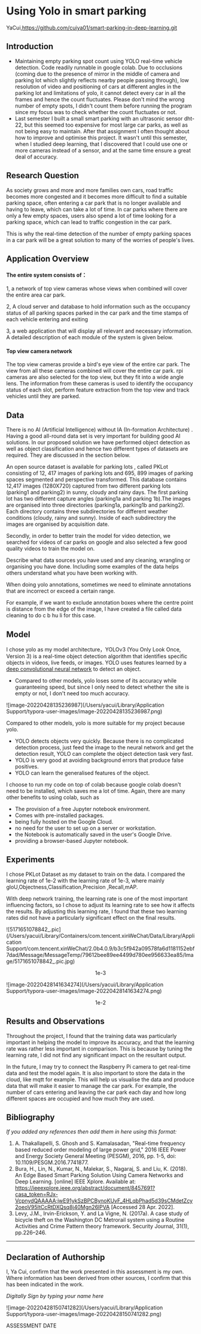 # Using Yolo in smart parking

YaCui,https://github.com/cuiya01/smart-parking-in-deep-learning.git

## Introduction

- Maintaining empty parking spot count using YOLO real-time vehicle detection. Code readily runnable in google colab. Due to occlusions (coming due to the presence of mirror in the middle of camera and parking lot which slightly reflects nearby people passing through), low resolution of video and positioning of cars at different angles in the parking lot and limitations of yolo, it cannot detect every car in all the frames and hence the count fluctuates. Please don't mind the wrong number of empty spots, I didn't count them before running the program since my focus was to check whether the count fluctuates or not.
- Last semester I built a small smart parking with an ultrasonic sensor dht-22, but this seemed too expensive for most large car parks, as well as not being easy to maintain. After that assignment I often thought about how to improve and optimise this project. It wasn't until this semester, when I studied deep learning, that I discovered that I could use one or more cameras instead of a sensor, and at the same time ensure a great deal of accuracy.

## Research Question

As society grows and more and more families own cars, road traffic becomes more congested and it becomes more difficult to find a suitable parking space, often entering a car park that is no longer available and having to leave, which can take a lot of time. In car parks where there are only a few empty spaces, users also spend a lot of time looking for a parking space, which can lead to traffic congestion in the car park.

This is why the real-time detection of the number of empty parking spaces in a car park will be a great solution to many of the worries of people's lives.

## Application Overview

#### The entire system consists of：

1, a network of top view cameras whose views when combined will cover the entire area car park.

2, A cloud server and database to hold information such as the occupancy status of all parking spaces parked in the car park and the time stamps of each vehicle entering and exiting

3, a web application that will display all relevant and necessary information. A detailed description of each module of the system is given below.

#### Top view camera network

The top view cameras provide a bird's eye view of the entire car park. The view from all these cameras combined will cover the entire car park. rpi cameras are also selected for the top view, but they fit into a wide angle lens. The information from these cameras is used to identify the occupancy status of each slot, perform feature extraction from the top view and track vehicles until they are parked.

## Data

There is no AI (Artificial Intelligence) without IA (In-formation Architecture) . Having a good all-round data set is very important for building good AI solutions. In our proposed solution we have performed object detection as well as object classification and hence two different types of datasets are required. They are discussed in the section below.

An open source dataset is available for parking lots , called PKLot consisting of 12, 417 images of parking lots and 695, 899 images of parking spaces segmented and perspective transformed. This database contains 12,417 images (1280X720) captured from two different parking lots (parking1 and parking2) in sunny, cloudy and rainy days. The first parking lot has two different capture angles (parking1a and parking 1b).The images are organised into three directories (parking1a, parking1b and parking2). Each directory contains three subdirectories for different weather conditions (cloudy, rainy and sunny). Inside of each subdirectory the images are organised by acquisition date.

Secondly, in order to better train the model for video detection, we searched for videos of car parks on google and also selected a few good quality videos to train the model on.

Describe what data sources you have used and any cleaning, wrangling or organising you have done. Including some examples of the data helps others understand what you have been working with.

When doing yolo annotations, sometimes we need to eliminate annotations that are incorrect or exceed a certain range.

For example, if we want to exclude annotation boxes where the centre point is distance from the edge of the image, I have created a file called data cleaning to do c b hu li for this case.

## Model

I chose yolo as my model architecture，YOLOv3 (You Only Look Once, Version 3) is a real-time object detection algorithm that identifies specific objects in videos, live feeds, or images. YOLO uses features learned by a [deep convolutional neural network](https://viso.ai/deep-learning/deep-neural-network-three-popular-types/) to detect an object. 

- Compared to other models, yolo loses some of its accuracy while guaranteeing speed, but since I only need to detect whether the site is empty or not, I don't need too much accuracy.

![image-20220428135236987](/Users/yacui/Library/Application Support/typora-user-images/image-20220428135236987.png)

Compared to other models, yolo is more suitable for my project because yolo.

- YOLO detects objects very quickly. Because there is no complicated detection process, just feed the image to the neural network and get the detection result, YOLO can complete the object detection task very fast. 
- YOLO is very good at avoiding background errors that produce false positives. 
- YOLO can learn the generalised features of the object.

I choose to run my code on top of colab because google colab doesn't need to be installed, which saves me a lot of time. Again, there are many other benefits to using colab, such as

- The provision of a free Jupyter notebook environment.
- Comes with pre-installed packages.
- being fully hosted on the Google Cloud.
- no need for the user to set up on a server or workstation.
- the Notebook is automatically saved in the user's Google Drive.
- providing a browser-based Jupyter notebook.

## Experiments

I chose PKLot Dataset as my dataset to train on the data. I compared the learning rate of 1e-2 with the learning rate of 1e-3, where mainly gloU,Objectness,Classification,Precision ,Recall,mAP.

With deep network training, the learning rate is one of the most important influencing factors, so I chose to adjust its learning rate to see how it affects the results. By adjusting this learning rate, I found that these two learning rates did not have a particularly significant effect on the final results.

![5171651078842_.pic](/Users/yacui/Library/Containers/com.tencent.xinWeChat/Data/Library/Application Support/com.tencent.xinWeChat/2.0b4.0.9/b3c5f942a09578fa6d1181152ebf7dad/Message/MessageTemp/79612bee89ee4499d780ee956633ea85/Image/5171651078842_.pic.jpg)

<center>1e-3</center>

![image-20220428141634274](/Users/yacui/Library/Application Support/typora-user-images/image-20220428141634274.png)

<center>1e-2</center>

## Results and Observations

Throughout the project, I found that the training data was particularly important in helping the model to improve its accuracy, and that the learning rate was rather less important in comparison. This is because by tuning the learning rate, I did not find any significant impact on the resultant output.

In the future, I may try to connect the Raspberry Pi camera to get real-time data and test the model again. It is also important to store the data in the cloud, like mqtt for example. This will help us visualise the data and produce data that will make it easier to manage the car park. For example, the number of cars entering and leaving the car park each day and how long different spaces are occupied and how much they are used.

## Bibliography

*If you added any references then add them in here using this format:*

1. A. Thakallapelli, S. Ghosh and S. Kamalasadan, "Real-time frequency based reduced order modeling of large power grid," 2016 IEEE Power and Energy Society General Meeting (PESGM), 2016, pp. 1-5, doi: 10.1109/PESGM.2016.7741877.
2. Bura, H., Lin, N., Kumar, N., Malekar, S., Nagaraj, S. and Liu, K. (2018). An Edge Based Smart Parking Solution Using Camera Networks and Deep Learning. [online] IEEE Xplore. Available at: https://ieeexplore.ieee.org/abstract/document/8457691?casa_token=RJx-VcpnydQAAAAA:jwE91ykSzBPCBynoKUvF_4HLqbPhad5d39sCMdetZcy2oeoV95ItCcRtDXQsq8j40Mgn26lPVA [Accessed 28 Apr. 2022].
3. Levy, J.M., Irvin-Erickson, Y. and La Vigne, N. (2017a). A case study of bicycle theft on the Washington DC Metrorail system using a Routine Activities and Crime Pattern theory framework. Security Journal, 31(1), pp.226–246.

----

## Declaration of Authorship

I, Ya Cui, confirm that the work presented in this assessment is my own. Where information has been derived from other sources, I confirm that this has been indicated in the work.

*Digitally Sign by typing your name here*

![image-20220428150741282](/Users/yacui/Library/Application Support/typora-user-images/image-20220428150741282.png)

ASSESSMENT DATE
